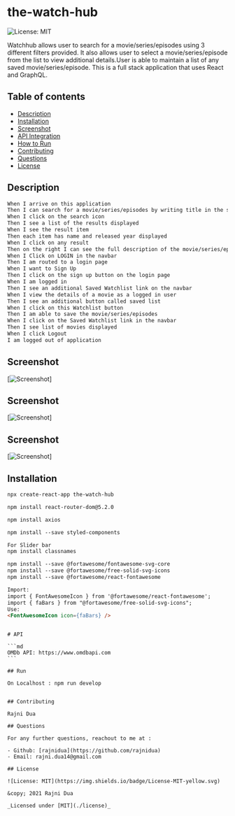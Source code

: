# the-watch-hub

![License: MIT](https://img.shields.io/badge/License-MIT-yellow.svg)

Watchhub allows user to search for a movie/series/episodes using 3 different filters provided. It also allows user to select a movie/series/episode from the list to view additional details.User is able to maintain a list of any saved movie/series/episode.
This is a full stack application that uses React and GraphQL.

## Table of contents

- [Description](#Description)
- [Installation](#Installation)
- [Screenshot](#Screenshot)
- [API Integration](#API)
- [How to Run](#Run)
- [Contributing](#Contributing)
- [Questions](#Questions)
- [License](#License)

## Description

```md
When I arrive on this application
Then I can search for a movie/series/episodes by writing title in the search box
When I click on the search icon
Then I see a list of the results displayed
When I see the result item
Then each item has name and released year displayed
When I click on any result
Then on the right I can see the full description of the movie/series/episode
When I Click on LOGIN in the navbar
Then I am routed to a login page
When I want to Sign Up
Then I click on the sign up button on the login page
When I am logged in
Then I see an additional Saved Watchlist link on the navbar
When I view the details of a movie as a logged in user
Then I see an additional button called saved list
When I click on this Watchlist button
Then I am able to save the movie/series/episodes
When I click on the Saved Watchlist link in the navbar
Then I see list of movies displayed
When I click Logout
I am logged out of application
```

## Screenshot

[![Screenshot](./client/src/images/Screenshot1.gif)]

## Screenshot

[![Screenshot](./client/src/images/Screenshot2.gif)]

## Screenshot

[![Screenshot](./client/src/images/Screenshot3.gif)]

## Installation

```md
npx create-react-app the-watch-hub
```

```md
npm install react-router-dom@5.2.0
```

```md
npm install axios
```

```md
npm install --save styled-components
```

```md
For Slider bar
npm install classnames
```

```md
npm install --save @fortawesome/fontawesome-svg-core
npm install --save @fortawesome/free-solid-svg-icons
npm install --save @fortawesome/react-fontawesome

Import:
import { FontAwesomeIcon } from '@fortawesome/react-fontawesome';
import { faBars } from "@fortawesome/free-solid-svg-icons";
Use:
<FontAwesomeIcon icon={faBars} />
```

````

# API

```md
OMDb API: https://www.omdbapi.com
```

## Run

On Localhost : npm run develop


## Contributing

Rajni Dua

## Questions

For any further questions, reachout to me at :

- Github: [rajnidua](https://github.com/rajnidua)
- Email: rajni.dua14@gmail.com

## License

![License: MIT](https://img.shields.io/badge/License-MIT-yellow.svg)

&copy; 2021 Rajni Dua

_Licensed under [MIT](./license)_
````
